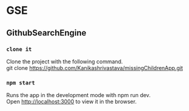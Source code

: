 # GSE
## GithubSearchEngine


### `clone it`

Clone the project with the following command. <br>
git clone https://github.com/Kanikashrivastava/missingChildrenApp.git

### `npm start`

Runs the app in the development mode with npm run dev.<br>
Open [http://localhost:3000](http://localhost:3000) to view it in the browser.


